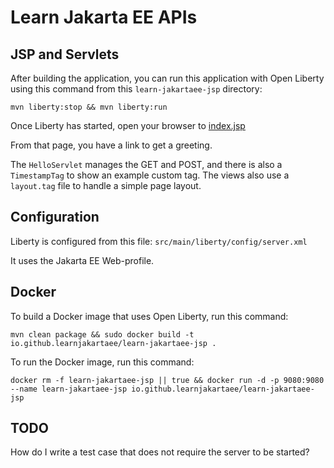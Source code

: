 Learn Jakarta EE APIs
=====================


## JSP and Servlets

After building the application, you can run this application with Open Liberty using 
this command from this `learn-jakartaee-jsp` directory:

```
mvn liberty:stop && mvn liberty:run
```

Once Liberty has started, open your browser to [index.jsp](http://localhost:9080/learn-jakartaee-jsp/index.jsp)

From that page, you have a link to get a greeting.

The `HelloServlet` manages the GET and POST, and there is also a `TimestampTag` to 
show an example custom tag. The views also use a `layout.tag` file to handle a simple
page layout.

## Configuration

Liberty is configured from this file: `src/main/liberty/config/server.xml`

It uses the Jakarta EE Web-profile.

## Docker

To build a Docker image that uses Open Liberty, run this command:

```
mvn clean package && sudo docker build -t io.github.learnjakartaee/learn-jakartaee-jsp .
```

To run the Docker image, run this command:

```
docker rm -f learn-jakartaee-jsp || true && docker run -d -p 9080:9080 --name learn-jakartaee-jsp io.github.learnjakartaee/learn-jakartaee-jsp
```


## TODO

How do I write a test case that does not require the server to be started?

